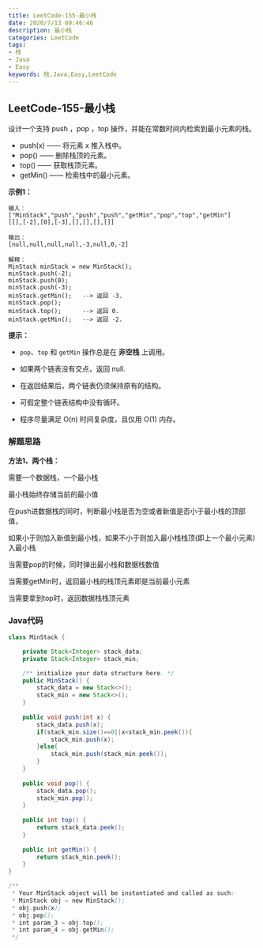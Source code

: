```yaml
---
title: LeetCode-155-最小栈
date: 2020/7/13 09:46:46
description: 最小栈
categories: LeetCode
tags: 
- 栈
- Java
- Easy
keywords: 栈,Java,Easy,LeetCode
---
```


## LeetCode-155-最小栈

设计一个支持 push ，pop ，top 操作，并能在常数时间内检索到最小元素的栈。

- push(x) —— 将元素 x 推入栈中。
- pop() —— 删除栈顶的元素。
- top() —— 获取栈顶元素。
- getMin() —— 检索栈中的最小元素。

<!--more-->

**示例1：**

```
输入：
["MinStack","push","push","push","getMin","pop","top","getMin"]
[[],[-2],[0],[-3],[],[],[],[]]

输出：
[null,null,null,null,-3,null,0,-2]

解释：
MinStack minStack = new MinStack();
minStack.push(-2);
minStack.push(0);
minStack.push(-3);
minStack.getMin();   --> 返回 -3.
minStack.pop();
minStack.top();      --> 返回 0.
minStack.getMin();   --> 返回 -2.
```

**提示：**

- `pop`、`top` 和 `getMin` 操作总是在 **非空栈** 上调用。

- 如果两个链表没有交点，返回 null.
- 在返回结果后，两个链表仍须保持原有的结构。
- 可假定整个链表结构中没有循环。
- 程序尽量满足 O(n) 时间复杂度，且仅用 O(1) 内存。

### 解题思路

**方法1、两个栈：**

需要一个数据栈，一个最小栈

最小栈始终存储当前的最小值

在push进数据栈的同时，判断最小栈是否为空或者新值是否小于最小栈的顶部值，

如果小于则加入新值到最小栈，如果不小于则加入最小栈栈顶(即上一个最小元素)入最小栈

当需要pop的时候，同时弹出最小栈和数据栈数值

当需要getMin时，返回最小栈的栈顶元素即是当前最小元素

当需要拿到top时，返回数据栈栈顶元素

### Java代码

```java
class MinStack {

    private Stack<Integer> stack_data;
    private Stack<Integer> stack_min;

    /** initialize your data structure here. */
    public MinStack() {
        stack_data = new Stack<>();
        stack_min = new Stack<>();
    }
    
    public void push(int x) {
        stack_data.push(x);
        if(stack_min.size()==0||x<stack_min.peek()){
            stack_min.push(x);
        }else{
            stack_min.push(stack_min.peek());
        }
    }
    
    public void pop() {
        stack_data.pop();
        stack_min.pop();
    }
    
    public int top() {
        return stack_data.peek();
    }
    
    public int getMin() {
        return stack_min.peek();
    }
}

/**
 * Your MinStack object will be instantiated and called as such:
 * MinStack obj = new MinStack();
 * obj.push(x);
 * obj.pop();
 * int param_3 = obj.top();
 * int param_4 = obj.getMin();
 */
```







